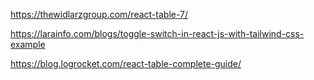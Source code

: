 https://thewidlarzgroup.com/react-table-7/


https://larainfo.com/blogs/toggle-switch-in-react-js-with-tailwind-css-example


https://blog.logrocket.com/react-table-complete-guide/